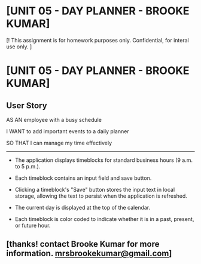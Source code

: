 
# [UNIT 05 - DAY PLANNER - BROOKE KUMAR]

[!
This assignment is for homework purposes only. Confidential, for interal use only.
]


# [UNIT 05 - DAY PLANNER - BROOKE KUMAR]

## User Story

AS AN employee with a busy schedule

I WANT to add important events to a daily planner

SO THAT I can manage my time effectively 

-----------------------------

* The application displays timeblocks for standard business hours (9 a.m. to 5 p.m.).

* Each timeblock contains an input field and save button.

* Clicking a timeblock's "Save" button stores the input text in local storage, allowing the text to persist when the application is refreshed.

* The current day is displayed at the top of the calendar.

* Each timeblock is color coded to indicate whether it is in a past, present, or future hour.

## [thanks! contact Brooke Kumar for more information. mrsbrookekumar@gmail.com]
